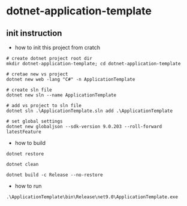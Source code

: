 # dotnet-application-template

## init instruction

- how to init this project from cratch 
```pwsh
# create dotnet project root dir
mkdir dotnet-application-template; cd dotnet-application-template

# cretae new vs project
dotnet new web -lang "C#" -n ApplicationTemplate

# create sln file
dotnet new sln --name ApplicationTemplate

# add vs project to sln file
dotnet sln .\ApplicationTemplate.sln add .\ApplicationTemplate

# set global settings
dotnet new globaljson --sdk-version 9.0.203 --roll-forward latestFeature
```

- how to build 
```pwsh
dotnet restore

dotnet clean

dotnet build -c Release --no-restore
```

- how to run
```pwsh
.\ApplicationTemplate\bin\Release\net9.0\ApplicationTemplate.exe
```

